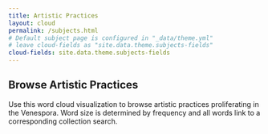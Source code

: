 ```yaml
---
title: Artistic Practices
layout: cloud
permalink: /subjects.html
# Default subject page is configured in "_data/theme.yml"
# leave cloud-fields as "site.data.theme.subjects-fields"
cloud-fields: site.data.theme.subjects-fields
---
```


## Browse Artistic Practices

Use this word cloud visualization to browse artistic practices proliferating in the Venespora.
Word size is determined by frequency and all words link to a corresponding collection search.
